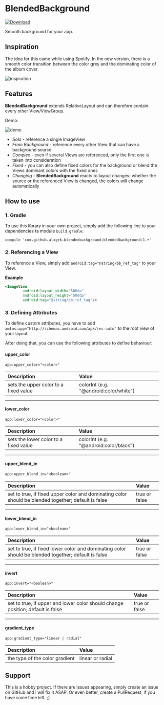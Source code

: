 # BlendedBackground

[ ![Download](https://api.bintray.com/packages/alxgrk-ag/blended-background/com.github.alxgrk.blendedbackground/images/download.svg) ](https://bintray.com/alxgrk-ag/blended-background/com.github.alxgrk.blendedbackground/_latestVersion)

Smooth background for your app.

## Inspiration

The idea for this came while using Spotify.
In the new version, there is a smooth color transition between the color grey
and the dominating color of the album cover.

![inspiration](/preview/Screenshot_Spotify.png)

## Features

**BlendedBackground** extends RelativeLayout and can therefore contain every other View/ViewGroup.

Demo:

![demo](/preview/preview.gif)

- *Solo* \- reference a single ImageView
- *From Background* \- reference every other View that can have a background source
- *Complex* \- even if several Views are referenced, only the first one is taken into consideration
- *Fixed* \- you can also define fixed colors for the background or blend the Views dominant colors with the fixed ones
- *Changing* \- **BlendedBackground** reacts to layout changes: whether the source or the referenced View is changed, the colors will change automatically

## How to use

### 1. Gradle
To use this library in your own project, simply add the following line to your dependencies ta module `build.gradle`:

```
compile 'com.github.alxgrk.blendedbackground:blendedbackground:1.+'
```

### 2. Referencing a View
To reference a View, simply add `android:tag="@string/bb_ref_tag"` to your View.

**Example**
```xml
<ImageView
        android:layout_width="500dp"
        android:layout_height="500dp"
        android:tag="@string/bb_ref_tag"/>
```

### 3. Defining Attributes
To define custom attributes, you have to add `xmlns:app="http://schemas.android.com/apk/res-auto"` to the root view of your layout.

After doing that, you can use the following attributes to define behaviour:

#### upper_color
```
app:upper_color="<color>"
```

Description | Value
:--- | :---
sets the upper color to a fixed value | colorInt (e.g. "@android:color/white") 

---
#### lower_color
```
app:lower_color="<color>"
```

Description | Value
:--- | :---
sets the lower color to a fixed value | colorInt (e.g. "@android:color/black") 

---
#### upper_blend_in
```
app:upper_blend_in="<boolean>"
```

Description | Value
:--- | :---
set to true, if fixed upper color and dominating color should be blended together; default is false | true or false 

---
#### lower_blend_in
```
app:lower_blend_in="<boolean>"
```

Description | Value
:--- | :---
set to true, if fixed lower color and dominating color should be blended together; default is false | true or false 

---
#### invert
```
app:invert="<boolean>"
```

Description | Value
:--- | :---
set to true, if upper and lower color should change position; default is false | true or false

---
#### gradient_type
```
app:gradient_type="linear | radial"
```

Description | Value
:--- | :---
the type of the color gradient | linear or radial

## Support

This is a hobby project. If there are issues appearing, simply create an issue on GitHub and I will fix it ASAP.
Or even better, create a PullRequest, if you have some time left. ;)